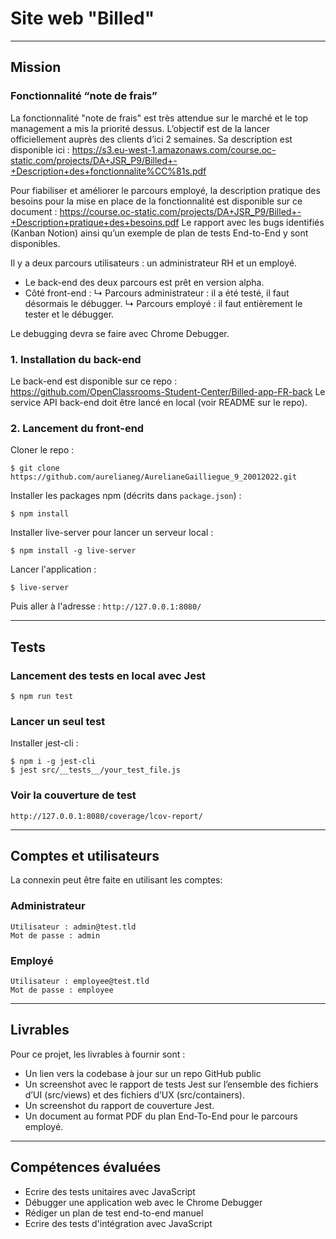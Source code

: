 # Site web "Billed"

***
## Mission

### Fonctionnalité “note de frais”

La fonctionnalité "note de frais" est très attendue sur le marché et le top management a mis la priorité dessus. L’objectif est de la lancer officiellement auprès des clients d’ici 2 semaines.
Sa description est disponible ici : https://s3.eu-west-1.amazonaws.com/course.oc-static.com/projects/DA+JSR_P9/Billed+-+Description+des+fonctionnalite%CC%81s.pdf

Pour fiabiliser et améliorer le parcours employé, la description pratique des besoins pour la mise en place de la fonctionnalité est disponible sur ce document : https://course.oc-static.com/projects/DA+JSR_P9/Billed+-+Description+pratique+des+besoins.pdf
Le rapport avec les bugs identifiés (Kanban Notion) ainsi qu’un exemple de plan de tests End-to-End y sont disponibles.

Il y a deux parcours utilisateurs : un administrateur RH et un employé.

- Le back-end des deux parcours est prêt en version alpha. 
- Côté front-end :
↳ Parcours administrateur : il a été testé, il faut désormais le débugger.
↳ Parcours employé : il faut entièrement le tester et le débugger.

Le debugging devra se faire avec Chrome Debugger.

### 1. Installation du back-end

Le back-end est disponible sur ce repo : https://github.com/OpenClassrooms-Student-Center/Billed-app-FR-back
Le service API back-end doit être lancé en local (voir README sur le repo).

### 2. Lancement du front-end

Cloner le repo :
```
$ git clone https://github.com/aurelianeg/AurelianeGailliegue_9_20012022.git
```

Installer les packages npm (décrits dans `package.json`) :
```
$ npm install
```

Installer live-server pour lancer un serveur local :
```
$ npm install -g live-server
```

Lancer l'application :
```
$ live-server
```

Puis aller à l'adresse : `http://127.0.0.1:8080/`

***
## Tests

### Lancement des tests en local avec Jest

```
$ npm run test
```

### Lancer un seul test

Installer jest-cli :
```
$ npm i -g jest-cli
$ jest src/__tests__/your_test_file.js
```

### Voir la couverture de test

`http://127.0.0.1:8080/coverage/lcov-report/`

***
## Comptes et utilisateurs

La connexin peut être faite en utilisant les comptes:

### Administrateur

```
Utilisateur : admin@test.tld 
Mot de passe : admin
```

### Employé

```
Utilisateur : employee@test.tld
Mot de passe : employee
```

***
## Livrables

Pour ce projet, les livrables à fournir sont :
- Un lien vers la codebase à jour sur un repo GitHub public
- Un screenshot avec le rapport de tests Jest sur l’ensemble des fichiers d’UI (src/views) et des fichiers d’UX (src/containers).
- Un screenshot du rapport de couverture Jest.
- Un document au format PDF du plan End-To-End pour le parcours employé.

***
## Compétences évaluées

- Ecrire des tests unitaires avec JavaScript
- Débugger une application web avec le Chrome Debugger
- Rédiger un plan de test end-to-end manuel
- Ecrire des tests d'intégration avec JavaScript
